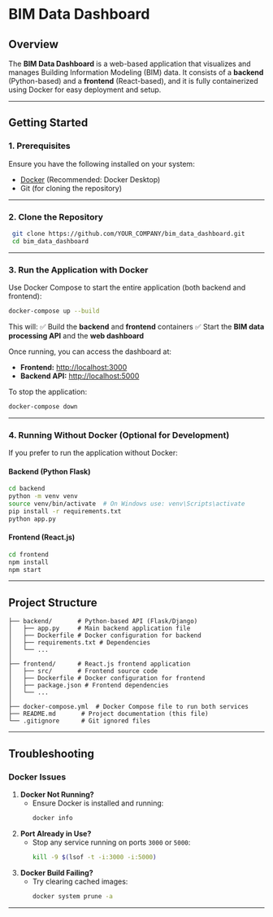 # BIM Data Dashboard

## **Overview**
The **BIM Data Dashboard** is a web-based application that visualizes and manages Building Information Modeling (BIM) data. It consists of a **backend** (Python-based) and a **frontend** (React-based), and it is fully containerized using Docker for easy deployment and setup.

---

## **Getting Started**
### **1. Prerequisites**
Ensure you have the following installed on your system:
- [Docker](https://www.docker.com/products/docker-desktop) (Recommended: Docker Desktop)
- Git (for cloning the repository)

---

### **2. Clone the Repository**
```bash
 git clone https://github.com/YOUR_COMPANY/bim_data_dashboard.git
 cd bim_data_dashboard
```

---

### **3. Run the Application with Docker**
Use Docker Compose to start the entire application (both backend and frontend):
```bash
docker-compose up --build
```

This will:
✅ Build the **backend** and **frontend** containers
✅ Start the **BIM data processing API** and the **web dashboard**

Once running, you can access the dashboard at:
- **Frontend:** [http://localhost:3000](http://localhost:3000)
- **Backend API:** [http://localhost:5000](http://localhost:5000)

To stop the application:
```bash
docker-compose down
```

---

### **4. Running Without Docker (Optional for Development)**
If you prefer to run the application without Docker:
#### **Backend (Python Flask)**
```bash
cd backend
python -m venv venv
source venv/bin/activate  # On Windows use: venv\Scripts\activate
pip install -r requirements.txt
python app.py
```
#### **Frontend (React.js)**
```bash
cd frontend
npm install
npm start
```

---

## **Project Structure**
```
├── backend/       # Python-based API (Flask/Django)
│   ├── app.py     # Main backend application file
│   ├── Dockerfile # Docker configuration for backend
│   ├── requirements.txt # Dependencies
│   └── ...
│
├── frontend/      # React.js frontend application
│   ├── src/       # Frontend source code
│   ├── Dockerfile # Docker configuration for frontend
│   ├── package.json # Frontend dependencies
│   └── ...
│
├── docker-compose.yml  # Docker Compose file to run both services
├── README.md       # Project documentation (this file)
└── .gitignore      # Git ignored files
```

---

## **Troubleshooting**
### **Docker Issues**
1. **Docker Not Running?**
   - Ensure Docker is installed and running: 
     ```bash
     docker info
     ```
2. **Port Already in Use?**
   - Stop any service running on ports `3000` or `5000`:
     ```bash
     kill -9 $(lsof -t -i:3000 -i:5000)
     ```
3. **Docker Build Failing?**
   - Try clearing cached images:
     ```bash
     docker system prune -a
     ```

---


